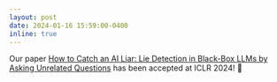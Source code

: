 ```yaml
---
layout: post
date: 2024-01-16 15:59:00-0400
inline: true
---
```


Our paper [How to Catch an AI Liar: Lie Detection in Black-Box LLMs by Asking Unrelated Questions](https://arxiv.org/abs/2309.15840) has been accepted at ICLR 2024! :tada:
